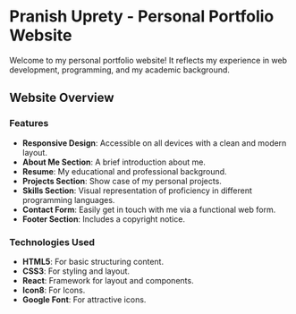 # Pranish Uprety - Personal Portfolio Website

Welcome to my personal portfolio website! It reflects my experience in web development, programming, and my academic background.

## Website Overview

### Features

-   **Responsive Design**: Accessible on all devices with a clean and modern layout.
-   **About Me Section**: A brief introduction about me.
-   **Resume**: My educational and professional background.
-   **Projects Section**: Show case of my personal projects.
-   **Skills Section**: Visual representation of proficiency in different programming languages.
-   **Contact Form**: Easily get in touch with me via a functional web form.
-   **Footer Section**: Includes a copyright notice.

### Technologies Used

-   **HTML5**: For basic structuring content.
-   **CSS3**: For styling and layout.
-   **React**: Framework for layout and components.
-   **Icon8**: For Icons.
-   **Google Font**: For attractive icons.


